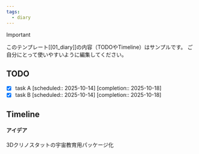 ```yaml
---
tags:
  - diary
---
```

> [!IMPORTANT]
> このテンプレート[[01_diary]]の内容（TODOやTimeline）はサンプルです。
> ご自分にとって使いやすいように編集してください。

## TODO

- [x] task A   [scheduled:: 2025-10-14]  [completion:: 2025-10-18]
- [x] task B   [scheduled:: 2025-10-14]  [completion:: 2025-10-18]

## Timeline
#### アイデア
3Dクリノスタットの宇宙教育用パッケージ化